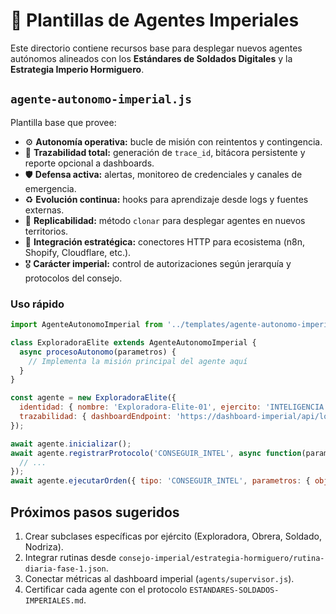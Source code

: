 # 🧠 Plantillas de Agentes Imperiales

Este directorio contiene recursos base para desplegar nuevos agentes autónomos alineados con los **Estándares de Soldados Digitales** y la **Estrategia Imperio Hormiguero**.

## `agente-autonomo-imperial.js`
Plantilla base que provee:

- ⚙️ **Autonomía operativa:** bucle de misión con reintentos y contingencia.
- 🧭 **Trazabilidad total:** generación de `trace_id`, bitácora persistente y reporte opcional a dashboards.
- 🛡️ **Defensa activa:** alertas, monitoreo de credenciales y canales de emergencia.
- ♻️ **Evolución continua:** hooks para aprendizaje desde logs y fuentes externas.
- 🧬 **Replicabilidad:** método `clonar` para desplegar agentes en nuevos territorios.
- 🔗 **Integración estratégica:** conectores HTTP para ecosistema (n8n, Shopify, Cloudflare, etc.).
- 🎖️ **Carácter imperial:** control de autorizaciones según jerarquía y protocolos del consejo.

### Uso rápido
```javascript
import AgenteAutonomoImperial from '../templates/agente-autonomo-imperial.js';

class ExploradoraElite extends AgenteAutonomoImperial {
  async procesoAutonomo(parametros) {
    // Implementa la misión principal del agente aquí
  }
}

const agente = new ExploradoraElite({
  identidad: { nombre: 'Exploradora-Elite-01', ejercito: 'INTELIGENCIA' },
  trazabilidad: { dashboardEndpoint: 'https://dashboard-imperial/api/logs' }
});

await agente.inicializar();
await agente.registrarProtocolo('CONSEGUIR_INTEL', async function(params) {
  // ...
});
await agente.ejecutarOrden({ tipo: 'CONSEGUIR_INTEL', parametros: { objetivo: 'nuevas-tendencias' } });
```

## Próximos pasos sugeridos
1. Crear subclases específicas por ejército (Exploradora, Obrera, Soldado, Nodriza).
2. Integrar rutinas desde `consejo-imperial/estrategia-hormiguero/rutina-diaria-fase-1.json`.
3. Conectar métricas al dashboard imperial (`agents/supervisor.js`).
4. Certificar cada agente con el protocolo `ESTANDARES-SOLDADOS-IMPERIALES.md`.

